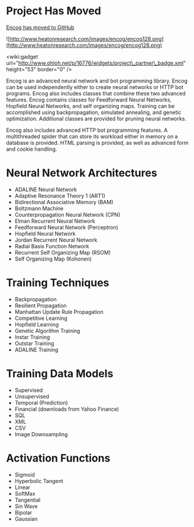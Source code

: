 # Project Has Moved #
[Encog has moved to GitHub](https://www.github.com/encog)

![http://www.heatonresearch.com/images/encog/encog128.png](http://www.heatonresearch.com/images/encog/encog128.png)

&lt;wiki:gadget url="http://www.ohloh.net/p/16776/widgets/project\_partner\_badge.xml" height="53"  border="0" /&gt;

Encog is an advanced neural network and bot programming library.  Encog can be used independently either to create neural networks or HTTP bot programs.  Encog also includes classes that combine these two advanced features.  Encog contains classes for Feedforward Neural Networks, Hopfield Neural Networks, and self organizing maps.  Training can be accomplished using backpropagation, simulated annealing, and genetic optimization.  Additional classes are provided for pruning neural networks.

Encog also includes advanced HTTP bot programming features.  A multithreaded spider that can store its workload either in memory on a database is provided.  HTML parsing is provided, as well as advanced form and cookie handling.

# Neural Network Architectures #
  * ADALINE Neural Network
  * Adaptive Resonance Theory 1 (ART1)
  * Bidirectional Associative Memory (BAM)
  * Boltzmann Machine
  * Counterpropagation Neural Network (CPN)
  * Elman Recurrent Neural Network
  * Feedforward Neural Network (Perceptron)
  * Hopfield Neural Network
  * Jordan Recurrent Neural Network
  * Radial Basis Function Network
  * Recurrent Self Organizing Map (RSOM)
  * Self Organizing Map (Kohonen)

# Training Techniques #
  * Backpropagation
  * Resilient Propagation
  * Manhattan Update Rule Propagation
  * Competitive Learning
  * Hopfield Learning
  * Genetic Algorithm Training
  * Instar Training
  * Outstar Training
  * ADALINE Training

# Training Data Models #
  * Supervised
  * Unsupervised
  * Temporal (Prediction)
  * Financial (downloads from Yahoo Finance)
  * SQL
  * XML
  * CSV
  * Image Downsampling

# Activation Functions #
  * Sigmoid
  * Hyperbolic Tangent
  * Linear
  * SoftMax
  * Tangential
  * Sin Wave
  * Bipolar
  * Gaussian

